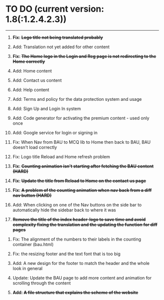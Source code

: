 # TO DO (current version: 1.8(:1.2.4.2.3))

****

1. **Fix: ~~Logo title not being translated probably~~** 
<!-- Will be ignored for doing a major fix -->


2. Add: Translation not yet added for other content 

3. **Fix: ~~The Home logo in the Login and Reg page is not redirecting to the Home correctly~~**
<!-- This bug has been fixed -->

4. Add: Home content 

5. Add: Contact us content

6. Add: Help content 

7. Add: Terms and policy for the data protection system and usage 

8. Add: Sign Up and Login In system 

9. Add: Code generator for activating the premium content - used only once 

10. Add: Google service for login or signing in 

11. Fix: When Nav from BAU to MCQ lib to Home then back to BAU, BAU doesn't load correctly

12. Fix: Logo title Reload and Home refresh problem 

13. **Fix: ~~Counting animation isn't starting after fetching the BAU content (HARD)~~**
<!-- This bug has been fixed -->

14. **Fix: ~~Update the title from Reload to Home on the contact us page~~**
<!-- Will be ignored for doing a major fix -->


15. **Fix: ~~A problem of the counting animation when nav back from a diff nav button (HARD)~~**
<!-- This bug has been fixed -->

16. Add: When clicking on one of the Nav buttons on the side bar to automatically hide the sidebar back to where it was 

17. **~~Remove the title of the index header-logo to save time and avoid complexity fixing the translation and the updating the function for diff pages~~**
<!-- This has been removed and updated -->


1.  Fix: The alignment of the numbers to their labels in the counting container (bau.html)

2.  Fix: the resizing footer and the text font that is too big 

3.  Add: A new design for the footer to match the header and the whole look in general

4.  Update: Update the BAU page to add more content and animation for scrolling through the content 

5.  **Add: ~~A file structure that explains the scheme of the website~~**
<!-- This has been created and updated -->
